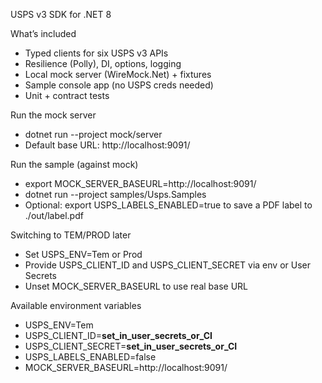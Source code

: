 USPS v3 SDK for .NET 8

What’s included
- Typed clients for six USPS v3 APIs
- Resilience (Polly), DI, options, logging
- Local mock server (WireMock.Net) + fixtures
- Sample console app (no USPS creds needed)
- Unit + contract tests

Run the mock server
- dotnet run --project mock/server
- Default base URL: http://localhost:9091/

Run the sample (against mock)
- export MOCK_SERVER_BASEURL=http://localhost:9091/
- dotnet run --project samples/Usps.Samples
- Optional: export USPS_LABELS_ENABLED=true to save a PDF label to ./out/label.pdf

Switching to TEM/PROD later
- Set USPS_ENV=Tem or Prod
- Provide USPS_CLIENT_ID and USPS_CLIENT_SECRET via env or User Secrets
- Unset MOCK_SERVER_BASEURL to use real base URL

Available environment variables
- USPS_ENV=Tem
- USPS_CLIENT_ID=__set_in_user_secrets_or_CI__
- USPS_CLIENT_SECRET=__set_in_user_secrets_or_CI__
- USPS_LABELS_ENABLED=false
- MOCK_SERVER_BASEURL=http://localhost:9091/

